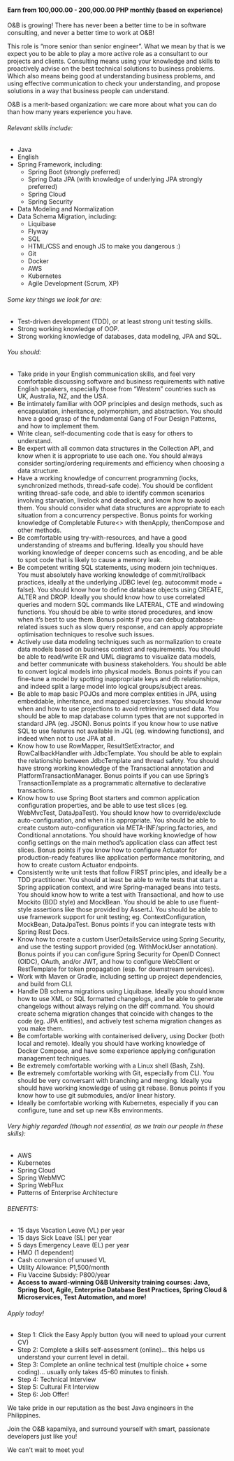 <!-- ---
layout:       jobs
class:        job
title:        "Spring Boot (Java) Consultant/Senior Consultant (Work From Home)"
titles:       "Spring Boot (Java) Consultant/Senior Consultant (Work From Home)"
photo: "https://www.orangeandbronze.com/assets/images/fb-careers.png"
description:  Earn from 100,000.00 - 200,000.00 PHP monthly (based on experience). This role is “more senior than senior engineer”. What we mean by that is we expect you to be able to play a more active role as a consultant to our projects and clients.
date:         2022-05-30 01:00:00 +0800
categories:   jobs
--- -->
<!-- Do not leave new lines after each element. Elements after new lines will not be rendered. -->
<h4>Earn from 100,000.00 - 200,000.00 PHP monthly (based on experience)</h4>
<p>O&B is growing! There has never been a better time to be in software consulting, and never a better time to work at O&B!</p>
<p>This role is “more senior than senior engineer”. What we mean by that is we expect you to be able to play a more active role as a consultant to our projects and clients. Consulting means using your knowledge and skills to proactively advise on the best technical solutions to business problems. Which also means being good at understanding business problems, and using effective communication to check your understanding, and propose solutions in a way that business people can understand.</p>
<p>O&B is a merit-based organization: we care more about what you can do than how many years experience you have.</p>
<h6 class="-dark">Relevant skills include:</h6>
<ul>
    <li>Java</li>
    <li>English</li>
    <li>Spring Framework, including:
        <ul>
            <li>Spring Boot (strongly preferred)</li>
            <li>Spring Data JPA (with knowledge of underlying JPA strongly preferred)</li>
            <li>Spring Cloud</li>
            <li>Spring Security</li>
        </ul>    
    </li>
    <li>Data Modeling and Normalization</li>
    <li>Data Schema Migration, including:
        <ul>
            <li>Liquibase</li>
            <li>Flyway</li>
            <li>SQL</li>
            <li>HTML/CSS and enough JS to make you dangerous :)</li>
            <li>Git</li>
            <li>Docker</li>
            <li>AWS</li>
            <li>Kubernetes</li>
            <li>Agile Development (Scrum, XP)</li>
        </ul>    
    </li>
</ul>
<h6 class="-dark">Some key things we look for are:</h6>
<ul>
    <li>Test-driven development (TDD), or at least strong unit testing skills.</li>
    <li>Strong working knowledge of OOP.</li>
    <li>Strong working knowledge of databases, data modeling, JPA and SQL.</li>
</ul>
<h6 class="-dark">You should:</h6>
<ul>
    <li>Take pride in your English communication skills, and feel very comfortable discussing software and business requirements with native English speakers, especially those from “Western” countries such as UK, Australia, NZ, and the USA.</li>
    <li>Be intimately familiar with OOP principles and design methods, such as encapsulation, inheritance, polymorphism, and abstraction. You should have a good grasp of the fundamental Gang of Four Design Patterns, and how to implement them. </li>
    <li>Write clean, self-documenting code that is easy for others to understand.</li>
    <li>Be expert with all common data structures in the Collection API, and know when it is appropriate to use each one. You should always consider sorting/ordering requirements and efficiency when choosing a data structure.</li>
    <li>Have a working knowledge of concurrent programming (locks, synchronized methods, thread-safe code). You should be confident writing thread-safe code, and able to identify common scenarios involving starvation, livelock and deadlock, and know how to avoid them. You should consider what data structures are appropriate to each situation from a concurrency perspective. Bonus points for working knowledge of Completable Future<> with thenApply, thenCompose and other methods.</li>
    <li>Be comfortable using try-with-resources, and have a good understanding of streams and buffering. Ideally you should have working knowledge of deeper concerns such as encoding, and be able to spot code that is likely to cause a memory leak.</li>
    <li>Be competent writing SQL statements, using modern join techniques. You must absolutely have working knowledge of commit/rollback practices, ideally at the underlying JDBC level (eg. autocommit mode = false). You should know how to define database objects using CREATE, ALTER and DROP. Ideally you should know how to use correlated queries and modern SQL commands like LATERAL, CTE and windowing functions. You should be able to write stored procedures, and know when it’s best to use them.  Bonus points if you can debug database-related issues such as slow query response, and can apply appropriate optimisation techniques to resolve such issues.</li>
    <li>Actively use data modeling techniques such as normalization to create data models based on business context and requirements. You should be able to read/write ER and UML diagrams to visualize data models, and better communicate with business stakeholders. You should be able to convert logical models into physical models. Bonus points if you can fine-tune a model by spotting inappropriate keys and db relationships, and indeed split a large model into logical groups/subject areas.</li>
    <li>Be able to map basic POJOs and more complex entities in JPA, using embeddable, inheritance, and mapped superclasses. You should know when and how to use projections to avoid retrieving unused data. You should be able to map database column types that are not supported in standard JPA (eg. JSON). Bonus points if you know how to use native SQL to use features not available in JQL (eg. windowing functions), and indeed when not to use JPA at all. </li>
    <li>Know how to use RowMapper, ResultSetExtractor, and RowCallbackHandler with JdbcTemplate. You should be able to explain the relationship between JdbcTemplate and thread safety.  You should have strong working knowledge of the Transactional annotation and PlatformTransactionManager. Bonus points if you can use Spring’s TransactionTemplate as a programmatic alternative to declarative transactions.</li>
    <li>Know how to use Spring Boot starters and common application configuration properties, and be able to use test slices (eg. WebMvcTest, DataJpaTest). You should know how to override/exclude auto-configuration, and when it is appropriate. You should be able to create custom auto-configuration via META-INF/spring.factories, and Conditional annotations. You should have working knowledge of how config settings on the main method’s application class can affect test slices. Bonus points if you know how to configure Actuator for production-ready features like application performance monitoring, and how to create custom Actuator endpoints.</li>
    <li>Consistently write unit tests that follow FIRST principles, and ideally be a TDD practitioner. You should at least be able to write tests that start a Spring application context, and wire Spring-managed beans into tests. You should know how to write a test with Transactional, and how to use Mockito (BDD style) and MockBean. You should be able to use fluent-style assertions like those provided by AssertJ. You should be able to use framework support for unit testing; eg. ContextConfiguration, MockBean, DataJpaTest. Bonus points if you can integrate tests with Spring Rest Docs.</li>
    <li>Know how to create a custom UserDetailsService using Spring Security, and use the testing support provided (eg. WithMockUser annotation). Bonus points if you can configure Spring Security for OpenID Connect (OIDC), OAuth, and/or JWT, and how to configure WebClient or RestTemplate for token propagation (esp. for downstream services).</li>
    <li>Work with Maven or Gradle, including setting up project dependencies, and build from CLI.</li>
    <li>Handle DB schema migrations using Liquibase. Ideally you should know how to use XML or SQL formatted changelogs, and be able to generate changelogs without always relying on the diff command. You should create schema migration changes that coincide with changes to the code (eg. JPA entities), and actively test schema migration changes as you make them.</li>
    <li>Be comfortable working with containerised delivery, using Docker (both local and remote). Ideally you should have working knowledge of Docker Compose, and have some experience applying configuration management techniques.</li>
    <li>Be extremely comfortable working with a Linux shell (Bash, Zsh).</li>
    <li>Be extremely comfortable working with Git, especially from CLI. You should be very conversant with branching and merging. Ideally you should have working knowledge of using git rebase. Bonus points if you know how to use git submodules, and/or linear history.</li>
     <li>Ideally be comfortable working with Kubernetes, especially if you can configure, tune and set up new K8s environments.</li>
</ul>
<h6 class="-dark">Very highly regarded (though not essential, as we train our people in these skills):</h6>
<ul>
    <li>AWS</li>
    <li>Kubernetes</li>
    <li>Spring Cloud</li>
    <li>Spring WebMVC</li>
    <li>Spring WebFlux</li>
    <li>Patterns of Enterprise Architecture</li>
</ul>
<h6 class="-dark">BENEFITS:</h6>
<ul>
  <li>15 days Vacation Leave (VL) per year</li>
  <li>15 days Sick Leave (SL) per year</li>
  <li>5 days Emergency Leave (EL) per year</li>
  <li>HMO (1 dependent)</li>
  <li>Cash conversion of unused VL</li>
  <li>Utility Allowance: P1,500/month</li>
  <li>Flu Vaccine Subsidy: P800/year</li>
  <li><strong>Access to award-winning O&B University training courses: Java, Spring Boot, Agile, Enterprise Database Best Practices, Spring Cloud & Microservices, Test Automation, and more!</strong></li>
</ul>

<h6 class="-dark">Apply today!</h6>
<ul>
    <li>Step 1: Click the Easy Apply button (you will need to upload your current CV)</li>
    <li>Step 2: Complete a skills self-assessment (online)... this helps us understand your current level in detail.</li>
    <li>Step 3: Complete an online technical test (multiple choice + some coding)... usually only takes 45-60 minutes to finish.</li>
    <li>Step 4: Technical Interview</li>
    <li>Step 5: Cultural Fit Interview</li>
    <li>Step 6: Job Offer!</li>
</ul>
<p>We take pride in our reputation as the best Java engineers in the Philippines.</p>
<p>Join the O&B kapamilya, and surround yourself with smart, passionate developers just like you!</p>
<p>We can't wait to meet you!</p>





